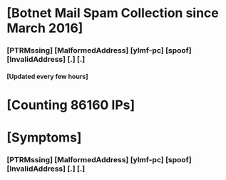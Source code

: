# [Botnet Mail Spam Collection since March 2016]
### [PTRMssing] [MalformedAddress] [ylmf-pc] [spoof] [InvalidAddress] [.] [.]
#### [Updated every few hours]

# [Counting 86160 IPs]

# [Symptoms] 
###   [PTRMssing] [MalformedAddress] [ylmf-pc] [spoof] [InvalidAddress] [.] [.]
